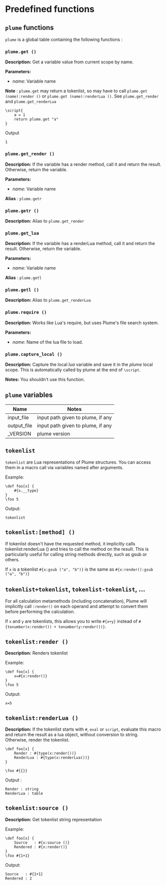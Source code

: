 # Predefined functions


## `plume` functions

`plume` is a global table containing the following functions :

### `plume.get ()`

**Description:** Get a variable value from current scope by name.

**Parameters:**
- _name_: Variable name

**Note** : `plume.get` may return a tokenlist, so may have to call `plume.get (name):render ()` or `plume.get (name):renderLua ()`. See `plume.get_render` and `plume.get_renderLua`

```plume
\script{
    a = 1
    return plume.get "a"
}
```
Output
```
1
```

### `plume.get_render ()`
**Description:** If the variable has a render method, call it and return the result. Otherwise, return the variable.

**Parameters:**
- _name_: Variable name

**Alias** : `plume.getr`

### `plume.getr ()`
**Description:** Alias to `plume.get_render`

### `plume.get_lua`
**Description:** If the variable has a renderLua method, call it and return the result. Otherwise, return the variable.

**Parameters:**
- _name_: Variable name

**Alias** : `plume.getl`

### `plume.getl ()`
**Description:** Alias to `plume.get_renderLua`

### `plume.require ()`

**Description:**  Works like Lua's require, but uses Plume's file search system.

**Parameters:**
- _name_: Name of the lua file to load.

### `plume.capture_local ()`

**Description:** Capture the local _lua_ variable and save it in the _plume_ local scope. This is automatically called by plume at the end of `\script`.

**Notes:** You shouldn't use this function.

## `plume` variables

| Name                   |  Notes |
| ---------------------  | ----------- |
| input_file             | input path given to plume, if any |
| output_file            | input path given to plume, if any |
| _VERSION               | plume version |

## `tokenlist`


`tokenlist` are Lua representations of Plume structures. You can access them in a macro call via variables named after arguments.

Example:
```plume
\def foo[x] {
    #{x.__type}
}
\foo 5
```
Output:
```
tokenlist
```

## `tokenlist:[method] ()`
If tokenlist doesn't have the requested method, it implicitly calls tokenlist:renderLua () and tries to call the method on the result. This is particularly useful for calling string methods directly, such as gsub or others.

If `x` is a tokenlist `#{x:gsub ("a", "b")}` is the same as `#{x:render():gsub ("a", "b")}`

## `tokenlist+tokenlist`, `tokenlist-tokenlist`, ...

For all calculation metamethods (including concatenation), Plume will implicitly call `:render()` on each operand and attempt to convert them before performing the calculation.

If `x` and `y` are tokenlists, this allows you to write `#{x+y}` instead of `#{tonumber(x:render()) + tonumber(y:render())}`.

## `tokenlist:render ()`

**Description:**  Renders tokenlist

Example:
```plume
\def foo[x] {
    x=#{x:render()}
}
\foo 5
```
Output:
```
x=5
```

## `tokenlist:renderLua ()`

**Description:** If the tokenlist starts with `#`, `eval` or `script`, evaluate this macro and return the result as a lua object, without conversion to string.
Otherwise, render the tokenlist.

```plume
\def foo[x] {
    Render : #{type(x:render())}
    RenderLua : #{type(x:renderLua())}
}

\foo #{{}}
```
Output :
```
Render : string
RenderLua : table
```

## `tokenlist:source ()`

**Description:** Get tokenlist string representation

Example:
```plume
\def foo[x] {
    Source   : #{x:source ()}
    Rendered : #{x:render()}
}
\foo #{1+1}
```
Output:
```
Source   : #{1+1}
Rendered : 2
```